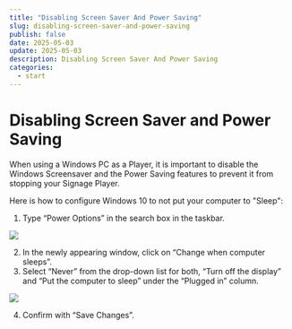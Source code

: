 ```yaml
---
title: "Disabling Screen Saver And Power Saving"
slug: disabling-screen-saver-and-power-saving
publish: false
date: 2025-05-03
update: 2025-05-03
description: Disabling Screen Saver And Power Saving
categories:
  - start
---
```


Disabling Screen Saver and Power Saving
=======================================

When using a Windows PC as a Player, it is important to disable the Windows Screensaver and the Power Saving features to prevent it from stopping your Signage Player.

Here is how to configure Windows 10 to not put your computer to "Sleep":

1. Type “Power Options” in the search box in the taskbar.

![](https://static.helpjuice.com/helpjuice_production/uploads/upload/image/23821/direct/1731420191697/disabling-windows-screen-saver-and-power-saving_1.png)

2. In the newly appearing window, click on “Change when computer sleeps”.
3. Select “Never” from the drop-down list for both, “Turn off the display” and “Put the computer to sleep” under the “Plugged in” column.

![](https://static.helpjuice.com/helpjuice_production/uploads/upload/image/23821/direct/1731420207748/disabling-windows-screen-saver-and-power-saving_2.png)

4. Confirm with “Save Changes”.
